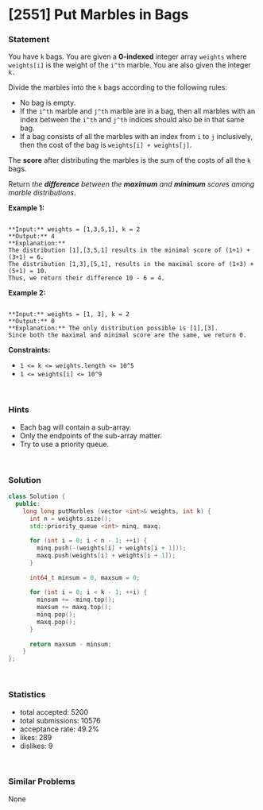 # [2551] Put Marbles in Bags



### Statement

You have `k` bags. You are given a **0-indexed** integer array `weights` where `weights[i]` is the weight of the `i^th` marble. You are also given the integer `k.`

Divide the marbles into the `k` bags according to the following rules:

* No bag is empty.
* If the `i^th` marble and `j^th` marble are in a bag, then all marbles with an index between the `i^th` and `j^th` indices should also be in that same bag.
* If a bag consists of all the marbles with an index from `i` to `j` inclusively, then the cost of the bag is `weights[i] + weights[j]`.



The **score** after distributing the marbles is the sum of the costs of all the `k` bags.

Return *the **difference** between the **maximum** and **minimum** scores among marble distributions*.


**Example 1:**

```

**Input:** weights = [1,3,5,1], k = 2
**Output:** 4
**Explanation:** 
The distribution [1],[3,5,1] results in the minimal score of (1+1) + (3+1) = 6. 
The distribution [1,3],[5,1], results in the maximal score of (1+3) + (5+1) = 10. 
Thus, we return their difference 10 - 6 = 4.

```

**Example 2:**

```

**Input:** weights = [1, 3], k = 2
**Output:** 0
**Explanation:** The only distribution possible is [1],[3]. 
Since both the maximal and minimal score are the same, we return 0.

```

**Constraints:**
* `1 <= k <= weights.length <= 10^5`
* `1 <= weights[i] <= 10^9`


<br />

### Hints

- Each bag will contain a sub-array.
- Only the endpoints of the sub-array matter.
- Try to use a priority queue.

<br />

### Solution

```cpp
class Solution {
  public:
    long long putMarbles (vector <int>& weights, int k) {
      int n = weights.size();
      std::priority_queue <int> minq, maxq;
      
      for (int i = 0; i < n - 1; ++i) {
        minq.push(-(weights[i] + weights[i + 1]));
        maxq.push(weights[i] + weights[i + 1]);
      }
      
      int64_t minsum = 0, maxsum = 0;
      
      for (int i = 0; i < k - 1; ++i) {
        minsum += -minq.top();
        maxsum += maxq.top();
        minq.pop();
        maxq.pop();
      }
      
      return maxsum - minsum;
    }
};
```

<br />

### Statistics

- total accepted: 5200
- total submissions: 10576
- acceptance rate: 49.2%
- likes: 289
- dislikes: 9

<br />

### Similar Problems

None

